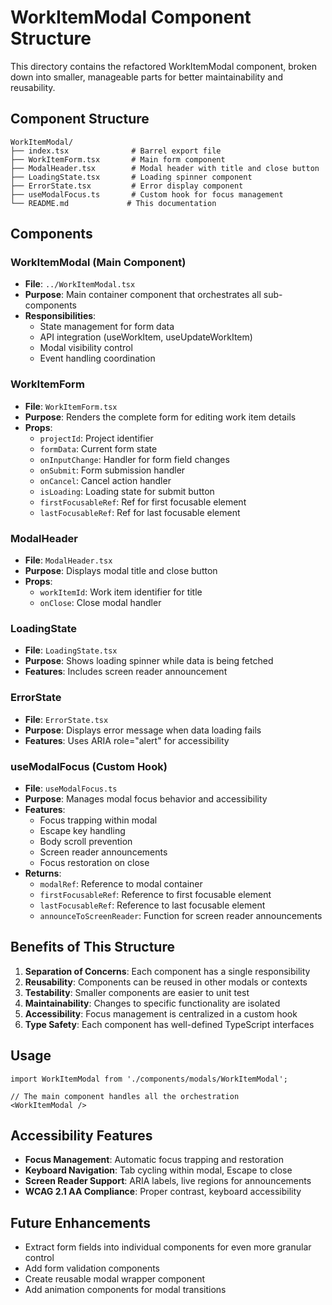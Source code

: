 # WorkItemModal Component Structure

This directory contains the refactored WorkItemModal component, broken down into smaller, manageable parts for better maintainability and reusability.

## Component Structure

```
WorkItemModal/
├── index.tsx              # Barrel export file
├── WorkItemForm.tsx       # Main form component
├── ModalHeader.tsx        # Modal header with title and close button
├── LoadingState.tsx       # Loading spinner component
├── ErrorState.tsx         # Error display component
├── useModalFocus.ts       # Custom hook for focus management
└── README.md             # This documentation
```

## Components

### WorkItemModal (Main Component)
- **File**: `../WorkItemModal.tsx`
- **Purpose**: Main container component that orchestrates all sub-components
- **Responsibilities**:
  - State management for form data
  - API integration (useWorkItem, useUpdateWorkItem)
  - Modal visibility control
  - Event handling coordination

### WorkItemForm
- **File**: `WorkItemForm.tsx`
- **Purpose**: Renders the complete form for editing work item details
- **Props**:
  - `projectId`: Project identifier
  - `formData`: Current form state
  - `onInputChange`: Handler for form field changes
  - `onSubmit`: Form submission handler
  - `onCancel`: Cancel action handler
  - `isLoading`: Loading state for submit button
  - `firstFocusableRef`: Ref for first focusable element
  - `lastFocusableRef`: Ref for last focusable element

### ModalHeader
- **File**: `ModalHeader.tsx`
- **Purpose**: Displays modal title and close button
- **Props**:
  - `workItemId`: Work item identifier for title
  - `onClose`: Close modal handler

### LoadingState
- **File**: `LoadingState.tsx`
- **Purpose**: Shows loading spinner while data is being fetched
- **Features**: Includes screen reader announcement

### ErrorState
- **File**: `ErrorState.tsx`
- **Purpose**: Displays error message when data loading fails
- **Features**: Uses ARIA role="alert" for accessibility

### useModalFocus (Custom Hook)
- **File**: `useModalFocus.ts`
- **Purpose**: Manages modal focus behavior and accessibility
- **Features**:
  - Focus trapping within modal
  - Escape key handling
  - Body scroll prevention
  - Screen reader announcements
  - Focus restoration on close
- **Returns**:
  - `modalRef`: Reference to modal container
  - `firstFocusableRef`: Reference to first focusable element
  - `lastFocusableRef`: Reference to last focusable element
  - `announceToScreenReader`: Function for screen reader announcements

## Benefits of This Structure

1. **Separation of Concerns**: Each component has a single responsibility
2. **Reusability**: Components can be reused in other modals or contexts
3. **Testability**: Smaller components are easier to unit test
4. **Maintainability**: Changes to specific functionality are isolated
5. **Accessibility**: Focus management is centralized in a custom hook
6. **Type Safety**: Each component has well-defined TypeScript interfaces

## Usage

```tsx
import WorkItemModal from './components/modals/WorkItemModal';

// The main component handles all the orchestration
<WorkItemModal />
```

## Accessibility Features

- **Focus Management**: Automatic focus trapping and restoration
- **Keyboard Navigation**: Tab cycling within modal, Escape to close
- **Screen Reader Support**: ARIA labels, live regions for announcements
- **WCAG 2.1 AA Compliance**: Proper contrast, keyboard accessibility

## Future Enhancements

- Extract form fields into individual components for even more granular control
- Add form validation components
- Create reusable modal wrapper component
- Add animation components for modal transitions 
